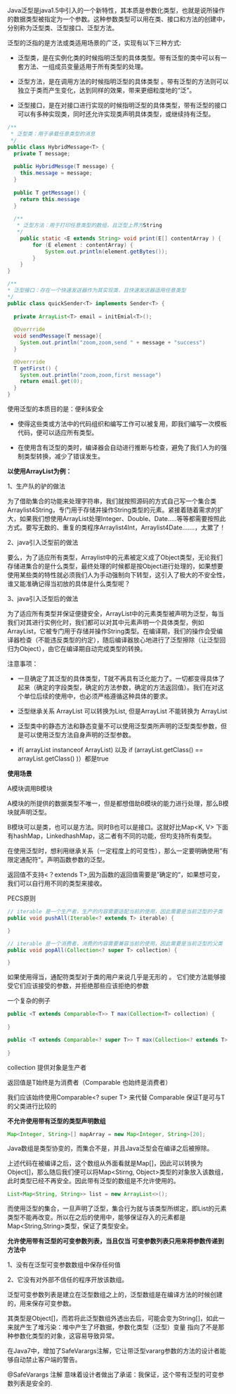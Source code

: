Java泛型是java1.5中引入的一个新特性，其本质是参数化类型，也就是说所操作的数据类型被指定为一个参数。这种参数类型可以用在类、接口和方法的创建中，分别称为泛型类、泛型接口、泛型方法。

泛型的泛指的是方法或类适用场景的广泛，实现有以下三种方式:

- 泛型类，是在实例化类的时候指明泛型的具体类型。带有泛型的类中可以有一套方法、一组成员变量适用于所有类型的处理。

- 泛型方法，是在调用方法的时候指明泛型的具体类型 。带有泛型的方法则可以独立于类而产生变化，达到同样的效果，带来更细粒度地的“泛”。
- 泛型接口，是在对接口进行实现的时候指明泛型的具体类型，带有泛型的接口可以有多种实现类，同时还允许实现类声明具体类型，或继续持有泛型。

```java
/**
 * 泛型类：用于承载任意类型的消息
 */
public class HybridMessage<T> {
  private T message;
  
  public HybridMessge(T message) {
    this.message = message;
  }
  
  public T getMessage() {
    return this.message
  }
 
  /**
   * 泛型方法：用于打印任意类型的数组，且泛型上界为String
   */
	public static <E extends String> void print(E[] contentArray ) {
		for (E element : contentArray) {
			System.out.println(element.getBytes());
		}
	}
}

/**
* 泛型接口：存在一个快速发送器作为其实现类，且快速发送器适用任意类型
*/
public class quickSender<T> implements Sender<T> {
  
  private ArrayList<T> email = initEmial<T>();
  
  @Overrride
  void sendMessage(T message){
    System.out.println("zoom,zoom,send " + message + "success")
  }

  @Overrride
  T getFirst() { 
    System.out.println("zoom,zoom,first message")
    return email.get(0);
  }
} 
```

使用泛型的本质目的是：便利&安全

- 使得这些类或方法中的代码组织和编写工作可以被复用，即我们编写一次模板代码，便可以适应所有类型。

- 在使用含有泛型的类时，编译器会自动进行推断与检查，避免了我们人为的强制类型转换，减少了错误发生。



**以使用ArrayList为例：**

1、生产队的驴的做法

为了借助集合的功能来处理字符串，我们就按照源码的方式自己写一个集合类Arraylist4String，专门用于存储并操作String类型的元素。紧接着随着需求的扩大，如果我们想使用ArrayList处理Integer、Double、Date.....等等都需要按照此方式。要写无数的、重复的类程序Arraylist4Int，Arraylist4Date.......，太累了！

2、java引入泛型前的做法

要么，为了适应所有类型，Arraylist中的元素被定义成了Object类型，无论我们存储进集合的是什么类型，最终处理的时候都是按Object进行处理的，如果想要使用某些类的特性就必须我们人为手动强制向下转型，这引入了极大的不安全性，谁又能准确记得当初放的具体是什么类型呢？

3、java引入泛型后的做法

为了适应所有类型并保证便捷安全，ArrayList中的元素类型被声明为泛型<T>，每当我们对其进行实例化时，我们都可以对其中元素声明一个具体类型，例如ArrayList<String>，它被专门用于存储并操作String类型。在编译期，我们的操作会受编译器检查（不能违反类型的约定），随后编译器放心地进行了泛型擦除（让泛型回归为Object），由它在编译期自动完成类型的转换。



注意事项：

- 一旦确定了其泛型的具体类型，T就不再具有泛化能力了。一切都变得具体了起来（确定的字段类型，确定的方法参数，确定的方法返回值）。我们在对这个单位后续的使用中，也必须严格遵循这种具体的要求。

- 泛型继承关系 ArrayList<String> 可以转换为List<String>, 但是ArrayList<IntegerNumber> 不能转换为 ArrayList<Number>

- 泛型类中的静态方法和静态变量不可以使用泛型类所声明的泛型类型参数，但是可以使用泛型方法自身声明的泛型参数。
- if( arrayList instanceof ArrayList<String>) 以及 if (arrayList<String>.getClass() == arrayList<Ineger>.getClass() )）都是true



**使用场景**

A模块调用B模块

A模块的所提供的数据类型不唯一，但是都想借助B模块的能力进行处理，那么B模块就声明泛型。

B模块可以是类，也可以是方法。同时B也可以是接口。这就好比Map<K, V> 下面有hashMap，LinkedhashMap，这二者有不同的功能，但均支持所有类型。



在使用泛型时，想利用继承关系（一定程度上的可变性），那么一定要明确使用”有限定通配符“。声明函数参数的泛型。

返回值不支持<？extends T>,因为函数的返回值需要是”确定的“，如果想可变，我们可以自行用不同的类型来接收。

PECS原则

```java
// iterable 是一个生产者，生产的内容需要适配当前的使用，因此需要是当前泛型的子类
public void pushAll(Iterable<? extends T> iterable) {

}

// iterable 是一个消费者，消费的内容需要兼容当前的使用，因此需要是当前泛型的父类
public void popAll(Collection<? super T> collection) {

}
```

如果使用得当，通配符类型对于类的用户来说几乎是无形的 。 它们使方法能够接受它们应该接受的参数，并拒绝那些应该拒绝的参数 



一个复杂的例子

```java
public <T extends Comparable<T>> T max(Collection<T> collection) {
    
}

public <T extends Comparable<? super T>> T max(Collection<? extends T> collection) {
    
}
```

collection 提供对象是生产者

返回值是T始终是为消费者（Comparable<T> 也始终是消费者）

我们应该始终使用Comparable<? super T> 来代替 Comparable<T> 保证T是可与T的父类进行比较的





**不允许使用带有泛型的类型声明数组**

```java
Map<Integer, String>[] mapArray = new Map<Integer, String>[20];
```

Java数组是类型协变的，而集合不是，并且Java泛型会在编译之后被擦除。

上述代码在被编译之后，这个数组从外面看就是Map[]，因此可以转换为Object[]，那么随后我们便可以将Map<Stirng, Object>类型的对象放入该数组，此时类型已经不再安全。因此带有泛型的数组是不允许使用的。

```java
List<Map<String, String>> list = new ArrayList<>();
```

而使用泛型的集合，一旦声明了泛型，集合行为就与该类型所绑定，即List的元素类型不能再改变。所以在之后的使用中，能够保证存入的元素都是Map<String,String>类型，保证了类型安全。





**允许使用带有泛型的可变参数列表，当且仅当 可变参数列表只用来将参数传递到方法中**

1、没有在泛型可变参数数组中保存任何值

2、它没有对外部不信任的程序开放该数组。

泛型可变参数列表是建立在泛型数组之上的，泛型数组是在编译方法的时候创建的，用来保存可变参数。

其类型是Object[]，而若将此泛型数组外透出去后，可能会变为String[]，如此一来就产生了堆污染：堆中产生了坏数据，参数化类型（泛型）变量 指向了不是那种参数化类型的对象，这容易导致异常。



在Java7中，增加了SafeVarargs注解，它让带泛型vararg参数的方法的设计者能够自动禁止客户端的警告。

@SafeVarargs 注解 意味着设计者做出了承诺：我保证，这个带有泛型的可变参数列表是安全的.



